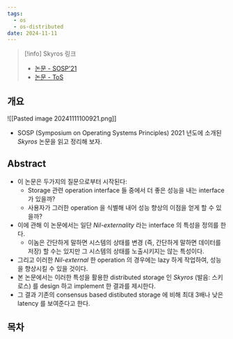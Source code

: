 ```yaml
---
tags:
  - os
  - os-distributed
date: 2024-11-11
---
```

> [!info] Skyros 링크
> - [논문 - SOSP'21](https://dl.acm.org/doi/10.1145/3477132.3483543)
> - [논문 - ToS](https://dl.acm.org/doi/10.1145/3542821)

## 개요

![[Pasted image 20241111100921.png]]

- SOSP (Symposium on Operating Systems Principles) 2021 년도에 소개된 *Skyros* 논문을 읽고 정리해 보자.

## Abstract

- 이 논문은 두가지의 질문으로부터 시작된다:
	- Storage 관련 operation interface 들 중에서 더 좋은 성능을 내는 interface 가 있을까?
	- 사용자가 그러한 operation 을 식별해 내어 성능 향상의 이점을 얻게 할 수 있을까?
- 이에 관해 이 논문에서는 일단 *Nil-externality* 라는 interface 의 특성을 정의를 한다.
	- 이놈은 간단하게 말하면 시스템의 상태를 변경 (즉, 간단하게 말하면 데이터를 저장) 할 수는 있지만 그 시스템의 상태를 노출시키지는 않는 특성이다.
- 그리고 이러한 *Nil-external* 한 operation 의 경우에는 lazy 하게 작업하여, 성능을 향상시킬 수 있을 것이다.
- 본 논문에서는 이러한 특성을 활용한 distributed storage 인 *Skyros* (발음: 스키로스) 를 design 하고 implement 한 결과를 제시한다.
- 그 결과 기존의 consensus based distibuted storage 에 비해 최대 3배나 낮은 latency 를 보여준다고 한다.

## 목차
